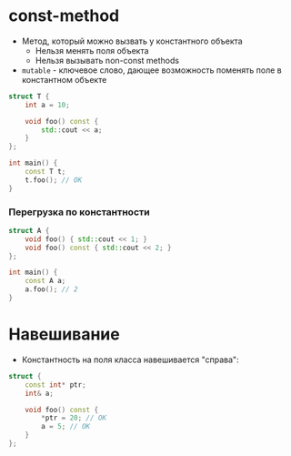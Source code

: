 # const-method
- Метод, который можно вызвать у константного объекта
	- Нельзя менять поля объекта
	- Нельзя вызывать non-const methods
- `mutable` - ключевое слово, дающее возможность поменять поле в константном объекте

```cpp
struct T {
	int a = 10;

	void foo() const {
		std::cout << a;
	}
};

int main() {
	const T t;
	t.foo(); // OK
}
```

### Перегрузка по константности
```cpp
struct A {
	void foo() { std::cout << 1; }
	void foo() const { std::cout << 2; }
};

int main() {
	const A a;
	a.foo(); // 2
}
```

# Навешивание
- Константность на поля класса навешивается "справа":
```cpp
struct {
	const int* ptr;
	int& a;

	void foo() const {
		*ptr = 20; // OK
		a = 5; // OK
	}
};
```
